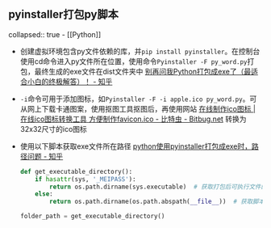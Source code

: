 ## pyinstaller打包py脚本
collapsed:: true
	- [[Python]]
- 创建虚拟环境包含py文件依赖的库，并`pip install pyinstaller`。在控制台使用cd命令进入py文件所在位置，使用命令`Pyinstaller -F py_word.py`打包，最终生成的exe文件在dist文件夹中 [别再问我Python打包成exe了（最适合小白的终极解答）！ - 知乎](https://zhuanlan.zhihu.com/p/370914926)
- `-i`命令可用于添加图标，如`Pyinstaller -F -i apple.ico py_word.py`。可从网上下载卡通图案，使用抠图工具抠图后，再使用网站 [在线制作ico图标 | 在线ico图标转换工具 方便制作favicon.ico - 比特虫 - Bitbug.net](https://www.bitbug.net/) 转换为32x32尺寸的ico图标
- 使用以下脚本获取exe文件所在路径 [python使用pyinstaller打包成exe时，路径问题 - 知乎](https://zhuanlan.zhihu.com/p/2874802698)
  
  ``` python
  def get_executable_directory():
      if hasattr(sys, '_MEIPASS'):
          return os.path.dirname(sys.executable)  # 获取打包后可执行文件的真实路径
      else:
          return os.path.dirname(os.path.abspath(__file__))  # 获取脚本路径
  
  folder_path = get_executable_directory()
  ```